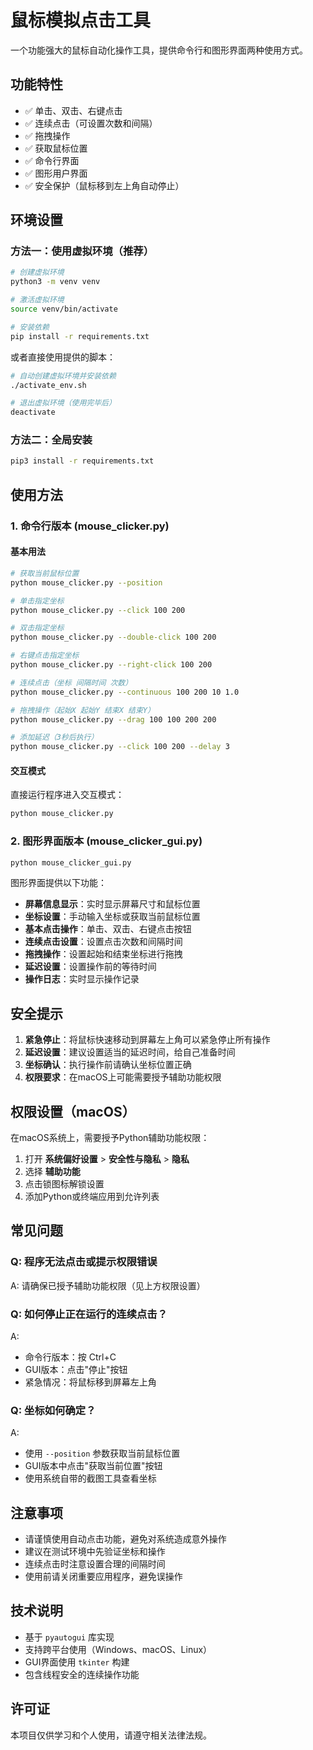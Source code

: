 # 鼠标模拟点击工具

一个功能强大的鼠标自动化操作工具，提供命令行和图形界面两种使用方式。

## 功能特性

- ✅ 单击、双击、右键点击
- ✅ 连续点击（可设置次数和间隔）
- ✅ 拖拽操作
- ✅ 获取鼠标位置
- ✅ 命令行界面
- ✅ 图形用户界面
- ✅ 安全保护（鼠标移到左上角自动停止）

## 环境设置

### 方法一：使用虚拟环境（推荐）

```bash
# 创建虚拟环境
python3 -m venv venv

# 激活虚拟环境
source venv/bin/activate

# 安装依赖
pip install -r requirements.txt
```

或者直接使用提供的脚本：

```bash
# 自动创建虚拟环境并安装依赖
./activate_env.sh

# 退出虚拟环境（使用完毕后）
deactivate
```

### 方法二：全局安装

```bash
pip3 install -r requirements.txt
```

## 使用方法

### 1. 命令行版本 (mouse_clicker.py)

#### 基本用法

```bash
# 获取当前鼠标位置
python mouse_clicker.py --position

# 单击指定坐标
python mouse_clicker.py --click 100 200

# 双击指定坐标
python mouse_clicker.py --double-click 100 200

# 右键点击指定坐标
python mouse_clicker.py --right-click 100 200

# 连续点击（坐标 间隔时间 次数）
python mouse_clicker.py --continuous 100 200 10 1.0

# 拖拽操作（起始X 起始Y 结束X 结束Y）
python mouse_clicker.py --drag 100 100 200 200

# 添加延迟（3秒后执行）
python mouse_clicker.py --click 100 200 --delay 3
```

#### 交互模式

直接运行程序进入交互模式：

```bash
python mouse_clicker.py
```

### 2. 图形界面版本 (mouse_clicker_gui.py)

```bash
python mouse_clicker_gui.py
```

图形界面提供以下功能：

- **屏幕信息显示**：实时显示屏幕尺寸和鼠标位置
- **坐标设置**：手动输入坐标或获取当前鼠标位置
- **基本点击操作**：单击、双击、右键点击按钮
- **连续点击设置**：设置点击次数和间隔时间
- **拖拽操作**：设置起始和结束坐标进行拖拽
- **延迟设置**：设置操作前的等待时间
- **操作日志**：实时显示操作记录

## 安全提示

1. **紧急停止**：将鼠标快速移动到屏幕左上角可以紧急停止所有操作
2. **延迟设置**：建议设置适当的延迟时间，给自己准备时间
3. **坐标确认**：执行操作前请确认坐标位置正确
4. **权限要求**：在macOS上可能需要授予辅助功能权限

## 权限设置（macOS）

在macOS系统上，需要授予Python辅助功能权限：

1. 打开 **系统偏好设置** > **安全性与隐私** > **隐私**
2. 选择 **辅助功能**
3. 点击锁图标解锁设置
4. 添加Python或终端应用到允许列表

## 常见问题

### Q: 程序无法点击或提示权限错误
A: 请确保已授予辅助功能权限（见上方权限设置）

### Q: 如何停止正在运行的连续点击？
A: 
- 命令行版本：按 Ctrl+C
- GUI版本：点击"停止"按钮
- 紧急情况：将鼠标移到屏幕左上角

### Q: 坐标如何确定？
A: 
- 使用 `--position` 参数获取当前鼠标位置
- GUI版本中点击"获取当前位置"按钮
- 使用系统自带的截图工具查看坐标

## 注意事项

- 请谨慎使用自动点击功能，避免对系统造成意外操作
- 建议在测试环境中先验证坐标和操作
- 连续点击时注意设置合理的间隔时间
- 使用前请关闭重要应用程序，避免误操作

## 技术说明

- 基于 `pyautogui` 库实现
- 支持跨平台使用（Windows、macOS、Linux）
- GUI界面使用 `tkinter` 构建
- 包含线程安全的连续操作功能

## 许可证

本项目仅供学习和个人使用，请遵守相关法律法规。